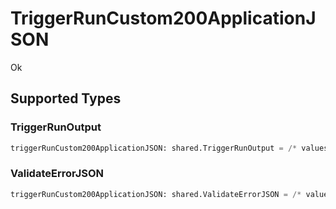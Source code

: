 # TriggerRunCustom200ApplicationJSON

Ok


## Supported Types

### TriggerRunOutput

```python
triggerRunCustom200ApplicationJSON: shared.TriggerRunOutput = /* values here */
```

### ValidateErrorJSON

```python
triggerRunCustom200ApplicationJSON: shared.ValidateErrorJSON = /* values here */
```

